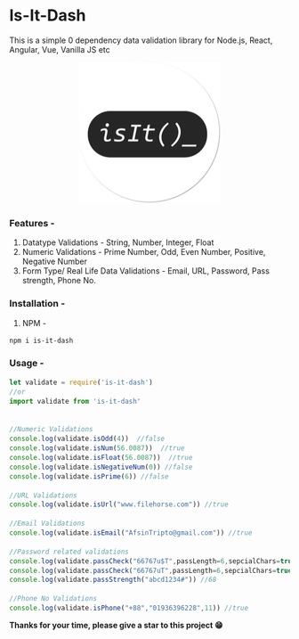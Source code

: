 # Is-It-Dash
This is a simple 0 dependency data validation library for Node.js, React, Angular, Vue, Vanilla JS etc

<p align="center"><img src="isIt_.png" width="256px" alt="Logo"></img></p>

### Features - 
1. Datatype Validations - String, Number, Integer, Float
2. Numeric Validations - Prime Number, Odd, Even Number, Positive, Negative Number
3. Form Type/ Real Life Data Validations - Email, URL, Password, Pass strength, Phone No.
    

### Installation - 

1. NPM - 
```
npm i is-it-dash
```


### Usage - 

```javascript
let validate = require('is-it-dash')
//or
import validate from 'is-it-dash'


//Numeric Validations
console.log(validate.isOdd(4))  //false
console.log(validate.isNum(56.0087))  //true
console.log(validate.isFloat(56.0087))  //true
console.log(validate.isNegativeNum(0)) //false
console.log(validate.isPrime(6)) //false

//URL Validations
console.log(validate.isUrl("www.filehorse.com")) //true

//Email Validations
console.log(validate.isEmail("AfsinTripto@gmail.com")) //true

//Password related validations
console.log(validate.passCheck("66767u$T",passLength=6,sepcialChars=true,numbers=true,upperCase=false)) //true
console.log(validate.passCheck("66767uT",passLength=6,sepcialChars=true,numbers=true,upperCase=false)) //false
console.log(validate.passStrength("abcd1234#")) //68

//Phone No Validations
console.log(validate.isPhone("+88","01936396228",11)) //true


````

**Thanks for your time, please give a star to this project 😁**